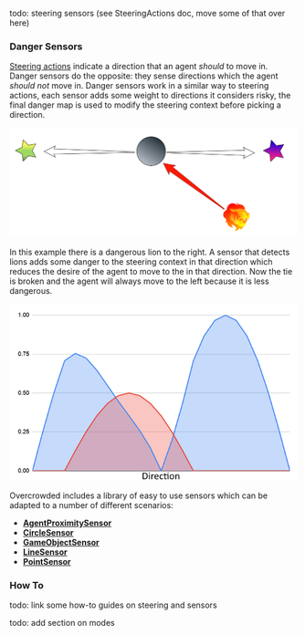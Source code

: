 todo: steering sensors (see SteeringActions doc, move some of that over here)











### Danger Sensors

[Steering actions](../SteeringActions) indicate a direction that an agent _should_ to move in. Danger sensors do the opposite: they sense directions which the agent _should not_ move in. Danger sensors work in a similar way to steering actions, each sensor adds some weight to directions it considers risky, the final danger map is used to modify the steering context before picking a direction.

![A Danger](../images/SteeringWithDanger.png)

In this example there is a dangerous lion to the right. A sensor that detects lions adds some danger to the steering context in that direction which reduces the desire of the agent to move to the in that direction. Now the tie is broken and the agent will always move to the left because it is less dangerous.

![Steering Context Graph With Danger](../images/SteeringContextGraphWithDanger.png)

Overcrowded includes a library of easy to use sensors which can be adapted to a number of different scenarios:

 - [**AgentProximitySensor**](../../Reference/MonoBehaviours/Sensing/AgentProximitySensor)
 - [**CircleSensor**](../../Reference/MonoBehaviours/Sensing/CircleSensor)
 - [**GameObjectSensor**](../../Reference/MonoBehaviours/Sensing/GameObjectSensor)
 - [**LineSensor**](../../Reference/MonoBehaviours/Sensing/LineSensor)
 - [**PointSensor**](../../Reference/MonoBehaviours/Sensing/PointSensor)

### How To

todo: link some how-to guides on steering and sensors

todo: add section on modes